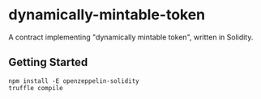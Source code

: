 # dynamically-mintable-token
A contract implementing "dynamically mintable token", written in Solidity.

## Getting Started
```
npm install -E openzeppelin-solidity
truffle compile
```